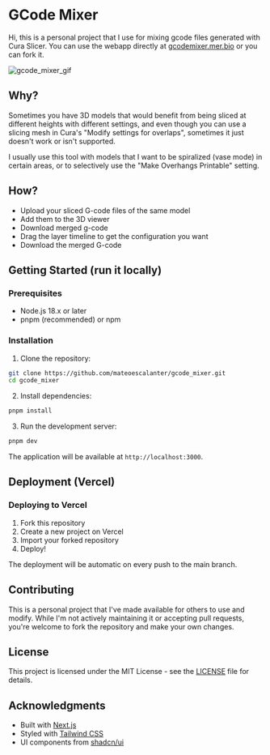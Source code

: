 # GCode Mixer

Hi, this is a personal project that I use for mixing gcode files generated with Cura Slicer. You can use the webapp directly at [gcodemixer.mer.bio](https://gcodemixer.mer.bio) or you can fork it.

![gcode_mixer_gif](https://github.com/user-attachments/assets/24ec1ff2-97e4-4ecd-bf7f-3673e6a61ff8)

## Why?

Sometimes you have 3D models that would benefit from being sliced at different heights with different settings, and even though you can use a slicing mesh in Cura's "Modify settings for overlaps", sometimes it just doesn't work or isn't supported.

I usually use this tool with models that I want to be spiralized (vase mode) in certain areas, or to selectively use the "Make Overhangs Printable" setting.

## How?

- Upload your sliced G-code files of the same model
- Add them to the 3D viewer
- Download merged g-code
- Drag the layer timeline to get the configuration you want 
- Download the merged G-code

## Getting Started (run it locally)

### Prerequisites

- Node.js 18.x or later
- pnpm (recommended) or npm

### Installation

1. Clone the repository:
```bash
git clone https://github.com/mateoescalanter/gcode_mixer.git
cd gcode_mixer
```

2. Install dependencies:
```bash
pnpm install
```

3. Run the development server:
```bash
pnpm dev
```

The application will be available at `http://localhost:3000`.

## Deployment (Vercel)

### Deploying to Vercel

1. Fork this repository
2. Create a new project on Vercel
3. Import your forked repository
4. Deploy!

The deployment will be automatic on every push to the main branch.

## Contributing

This is a personal project that I've made available for others to use and modify. While I'm not actively maintaining it or accepting pull requests, you're welcome to fork the repository and make your own changes.

## License

This project is licensed under the MIT License - see the [LICENSE](LICENSE) file for details.

## Acknowledgments

- Built with [Next.js](https://nextjs.org/)
- Styled with [Tailwind CSS](https://tailwindcss.com/)
- UI components from [shadcn/ui](https://ui.shadcn.com/) 
